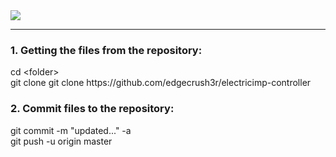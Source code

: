 <img src="https://raw.github.com/edgecrush3r/electricimp-controller/master/screenshot.png" />

<hr/>

<h3>1. Getting the files from the repository:</h3>
cd &lt;folder&gt;
<br/>git clone git clone https://github.com/edgecrush3r/electricimp-controller

<h3>2. Commit files to the repository:</h3>
git commit -m "updated..." -a
<br/>git push -u origin master

